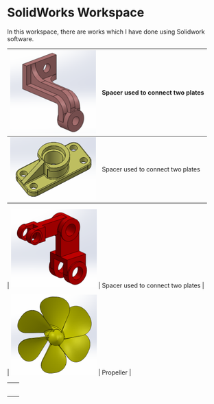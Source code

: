 # SolidWorks Workspace
In this workspace, there are works which I have done using Solidwork software.

| <img src="https://github.com/muratti32/solidworks-workspace/blob/master/ara_parca/ara_parca.png" width="200" /> | Spacer used to connect two plates |
|---|---|
| <img src="https://github.com/muratti32/solidworks-workspace/blob/master/ara_parca2/ara_parca2_2.png" width="200" /> | Spacer used to connect two plates |

| <img src="https://github.com/muratti32/solidworks-workspace/blob/master/ara_parca3/ara_parca33.png" width="200" /> | Spacer used to connect two plates |

| <img src="https://github.com/muratti32/solidworks-workspace/blob/master/pervane/pervane2.png" width="200" /> | Propeller |

|   |   |
|---|---|
|   |   |
|   |   |
|   |   |
|   |   |
|   |   |
|   |   |